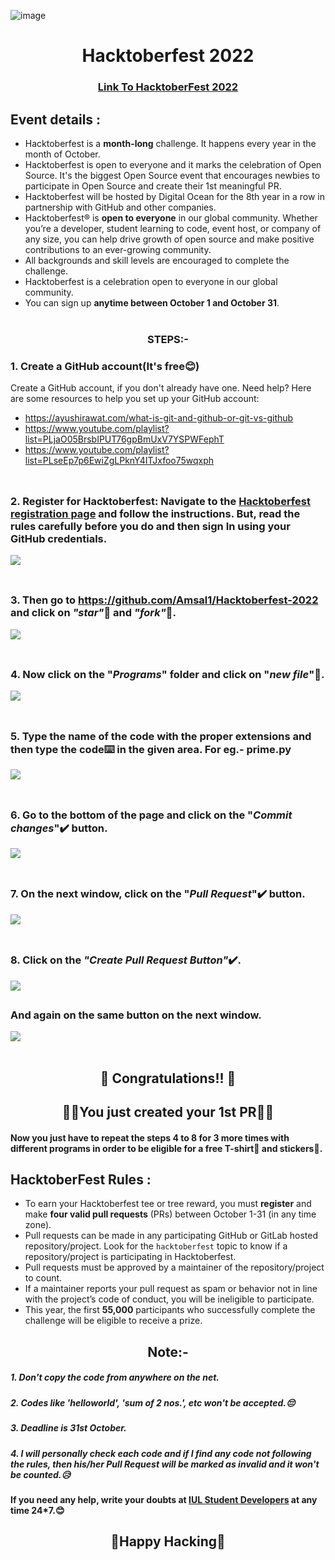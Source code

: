 ![image](https://dev-to-uploads.s3.amazonaws.com/uploads/articles/12t9r8j7n9ynxbdzhs5p.png)

<h1 align="center"> Hacktoberfest 2022</h1>

<h3 align="center">
    <a href="https://hacktoberfest.digitalocean.com/">
        Link To HacktoberFest 2022
    </a>
</h3>

## Event details :

- Hacktoberfest is a **month-long** challenge. It happens every year in the month of October.
- Hacktoberfest is open to everyone and it marks the celebration of Open Source. It's the biggest Open Source event that encourages newbies to participate in Open Source and create their 1st meaningful PR.
- Hacktoberfest will be hosted by Digital Ocean for the 8th year in a row in partnership with GitHub and other companies.
- Hacktoberfest® is **open to everyone** in our global community. Whether you’re a developer, student learning to code, event host, or company of any size, you can help drive growth of open source and make positive contributions to an ever-growing community.
- All backgrounds and skill levels are encouraged to complete the challenge.
- Hacktoberfest is a celebration open to everyone in our global community.
- You can sign up **anytime between October 1 and October 31**.
<br></br>

### <div align="center">STEPS:-</div>

  ### 1. Create a GitHub account(It's free😊)
  Create a GitHub account, if you don't already have one. Need help? Here are some resources to help you set up your GitHub account:

- https://ayushirawat.com/what-is-git-and-github-or-git-vs-github
- https://www.youtube.com/playlist?list=PLjaO05BrsbIPUT76gpBmUxV7YSPWFephT
- https://www.youtube.com/playlist?list=PLseEp7p6EwiZgLPknY4ITJxfoo75wqxph
<br></br>
##
  ### 2. Register for Hacktoberfest: Navigate to the [Hacktoberfest registration page](https://hacktoberfest.digitalocean.com/register) and follow the instructions. But, read the rules carefully before you do and then sign In using your GitHub credentials.
  ![](https://i.imgur.com/4y4RoKK.png)
<br></br>
##
  ### 3. Then go to https://github.com/Amsal1/Hacktoberfest-2022 and click on *"star"*🌟 and *"fork"*🍴.
  ![](https://i.imgur.com/R3rQ0OX.png)
<br></br>
##
  ### 4. Now click on the "*Programs*" folder and click on "*new file*"📁.
  ![](https://i.imgur.com/EpIBPhg.png)
<br></br>
##
  ### 5. Type the name of the code with the proper extensions and then type the code⌨️ in the given area. For eg.- prime.py
  ![](https://i.imgur.com/LQzWB6Q.png)
<br></br>
##
  ### 6. Go to the bottom of the page and click on the "*Commit changes*"✔️ button.
  ![](https://i.imgur.com/TFMU859.png)
<br></br>
##
  ### 7. On the next window, click on the "*Pull Request*"✔️ button.
  ![](https://i.imgur.com/21gW7ox.png)
<br></br>
##
  ### 8. Click on the *"Create Pull Request Button"*✔️.
  ![](https://i.imgur.com/VOH2JUV.png)
  ##
  ### And again on the same button on the next window.
  ![](https://i.imgur.com/5ozzPgm.png)
<br></br>



##
## <div align="center"> 🥳 Congratulations!! 🥳 </div>
## <div align="center">🙌🙌You just created your 1st PR🙌🙌</div>

#### Now you just have to repeat the steps 4 to 8 for 3 more times with different programs in order to be eligible for a free T-shirt👕 and stickers🤩.

## HacktoberFest Rules :

- To earn your Hacktoberfest tee or tree reward, you must **register** and make **four valid pull requests** (PRs) between October 1-31 (in any time zone).
- Pull requests can be made in any participating GitHub or GitLab hosted repository/project. Look for the `hacktoberfest` topic to know if a repository/project is participating in Hacktoberfest.
- Pull requests must be approved by a maintainer of the repository/project to count.
- If a maintainer reports your pull request as spam or behavior not in line with the project’s code of conduct, you will be ineligible to participate.
- This year, the first **55,000** participants who successfully complete the challenge will be eligible to receive a prize.

## <div align="center">Note:-</div>

##### 1. Don't copy the code from anywhere on the net.
##### 2. Codes like 'helloworld', 'sum of 2 nos.', etc won't be accepted.😔
##### 3. Deadline is 31st October.
##### 4. I will personally check each code and if I find any code not following the rules, then his/her Pull Request will be marked as invalid and it won't be counted.😥

#### If you need any help, write your doubts at [IUL Student Developers](https://t.me/iulstudentdevs) at any time 24*7.😊
##

## <div align="center">🤞Happy Hacking🤞</div>
